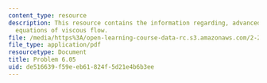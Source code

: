 ```yaml
---
content_type: resource
description: This resource contains the information regarding, advanced fluid mechanics,
  equations of viscous flow.
file: /media/https%3A/open-learning-course-data-rc.s3.amazonaws.com/2-25-advanced-fluid-mechanics-fall-2013/de516639f59eeb61824f5d21e4b6b3ee_MIT2_25F13_Shapi_6.05-Prob.pdf
file_type: application/pdf
resourcetype: Document
title: Problem 6.05
uid: de516639-f59e-eb61-824f-5d21e4b6b3ee
---
```


